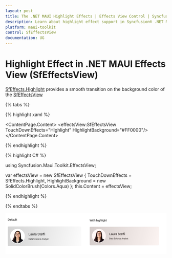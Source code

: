 ```yaml
---
layout: post
title: The .NET MAUI Highlight Effects | Effects View Control | Syncfusion®
description: Learn about highlight effect support in Syncfusion® .NET MAUI Effects View (SfEffectsView) control and more.
platform: maui-toolkit
control: SfEffectsView
documentation: UG
---
```


# Highlight Effect in .NET MAUI Effects View (SfEffectsView)

[SfEffects.Highlight](https://help.syncfusion.com/cr/maui-toolkit/Syncfusion.Maui.Toolkit.EffectsView.SfEffects.html#Syncfusion_Maui_Toolkit_EffectsView_SfEffects_Highlight) provides a smooth transition on the background color of the [SfEffectsView](https://help.syncfusion.com/cr/maui-toolkit/Syncfusion.Maui.Toolkit.EffectsView.SfEffectsView.html)

{% tabs %} 

{% highlight xaml %}

<ContentPage 
    xmlns:effectsView="clr-namespace:Syncfusion.Maui.Toolkit.EffectsView;assembly=Syncfusion.Maui.Toolkit">
    <ContentPage.Content> 
	<effectsView:SfEffectsView  
        TouchDownEffects="Highlight" 
        HighlightBackground="#FF0000"/> 
	</ContentPage.Content>  
</ContentPage>

{% endhighlight %}

{% highlight C# %}

using Syncfusion.Maui.Toolkit.EffectsView;

var effectsView = new SfEffectsView
{
    TouchDownEffects = SfEffects.Highlight,
    HighlightBackground = new SolidColorBrush(Colors.Aqua)
};
this.Content = effectsView;  

{% endhighlight %}

{% endtabs %}

![Highlight effect](Effects_images/net_maui_highlight_effect.png)